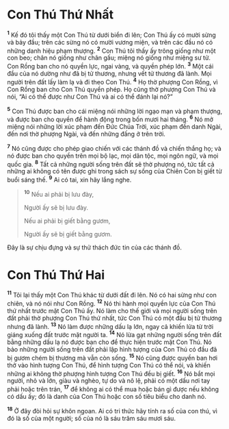 # Con Thú Thứ Nhất
<sup><b>1</b></sup> Kế đó tôi thấy một Con Thú từ dưới biển đi lên; Con Thú ấy có mười sừng và bảy đầu; trên các sừng nó có mười vương miện, và trên các đầu nó có những danh hiệu phạm thượng. <sup><b>2</b></sup> Con Thú tôi thấy ấy trông giống như một con beo; chân nó giống như chân gấu; miệng nó giống như miệng sư tử. Con Rồng ban cho nó quyền lực, ngai vàng, và quyền phép lớn. <sup><b>3</b></sup> Một cái đầu của nó dường như đã bị tử thương, nhưng vết tử thương đã lành. Mọi người trên đất lấy làm lạ và đi theo Con Thú. <sup><b>4</b></sup> Họ thờ phượng Con Rồng, vì Con Rồng ban cho Con Thú quyền phép. Họ cũng thờ phượng Con Thú và nói, “Ai có thể được như Con Thú và ai có thể đánh lại nó?”

<sup><b>5</b></sup> Con Thú được ban cho cái miệng nói những lời ngạo mạn và phạm thượng, và được ban cho quyền để hành động trong bốn mươi hai tháng. <sup><b>6</b></sup> Nó mở miệng nói những lời xúc phạm đến Đức Chúa Trời, xúc phạm đến danh Ngài, đến nơi thờ phượng Ngài, và đến những đấng ở trên trời.

<sup><b>7</b></sup> Nó cũng được cho phép giao chiến với các thánh đồ và chiến thắng họ; và nó được ban cho quyền trên mọi bộ lạc, mọi dân tộc, mọi ngôn ngữ, và mọi quốc gia. <sup><b>8</b></sup> Tất cả những người sống trên đất sẽ thờ phượng nó, tức tất cả những ai không có tên được ghi trong sách sự sống của Chiên Con bị giết từ buổi sáng thế. <sup><b>9</b></sup> Ai có tai, xin hãy lắng nghe.

> <sup><b>10</b></sup> Nếu ai phải bị lưu đày,
>
> Người ấy sẽ bị lưu đày.
>
> Nếu ai phải bị giết bằng gươm,
>
> Người ấy sẽ bị giết bằng gươm.

Đây là sự chịu đựng và sự thử thách đức tin của các thánh đồ.

# Con Thú Thứ Hai
<sup><b>11</b></sup> Tôi lại thấy một Con Thú khác từ dưới đất đi lên. Nó có hai sừng như con chiên, và nó nói như Con Rồng. <sup><b>12</b></sup> Nó thi hành mọi quyền lực của Con Thú thứ nhất trước mặt Con Thú ấy. Nó làm cho thế giới và mọi người sống trên đất phải thờ phượng Con Thú thứ nhất, tức Con Thú có một đầu bị tử thương nhưng đã lành. <sup><b>13</b></sup> Nó làm được những dấu lạ lớn, ngay cả khiến lửa từ trời giáng xuống đất trước mặt người ta. <sup><b>14</b></sup> Nó lừa gạt những người sống trên đất bằng những dấu lạ nó được ban cho để thực hiện trước mặt Con Thú. Nó bảo những người sống trên đất phải lập hình tượng của Con Thú có đầu đã bị gươm chém bị thương mà vẫn còn sống. <sup><b>15</b></sup> Nó cũng được quyền ban hơi thở vào hình tượng Con Thú, để hình tượng Con Thú có thể nói, và khiến những ai không thờ phượng hình tượng Con Thú đều bị giết. <sup><b>16</b></sup> Nó bắt mọi người, nhỏ và lớn, giàu và nghèo, tự do và nô lệ, phải có một dấu nơi tay phải hoặc trên trán, <sup><b>17</b></sup> để không ai có thể mua hoặc bán gì được nếu không có dấu ấy; đó là danh của Con Thú hoặc con số tiêu biểu cho danh nó.

<sup><b>18</b></sup> Ở đây đòi hỏi sự khôn ngoan. Ai có tri thức hãy tính ra số của con thú, vì đó là số của một người; số của nó là sáu trăm sáu mươi sáu.